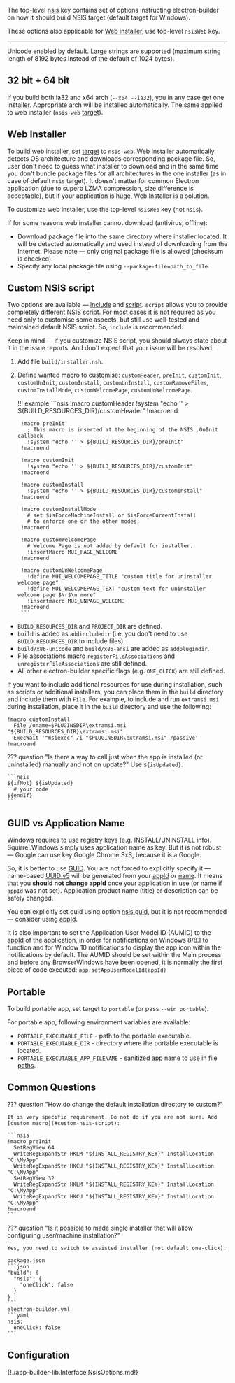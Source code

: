 The top-level [nsis](configuration.md#Configuration-nsis) key contains set of options instructing electron-builder on how it should build NSIS target (default target for Windows).

These options also applicable for [Web installer](#web-installer), use top-level `nsisWeb` key.

---

Unicode enabled by default. Large strings are supported (maximum string length of 8192 bytes instead of the default of 1024 bytes).

## 32 bit + 64 bit

If you build both ia32 and x64 arch (`--x64 --ia32`), you in any case get one installer. Appropriate arch will be installed automatically.
The same applied to web installer (`nsis-web` [target](win.md#WindowsConfiguration-target)).

## Web Installer

To build web installer, set [target](win.md#WindowsConfiguration-target) to `nsis-web`. Web Installer automatically detects OS architecture and downloads corresponding package file. So, user don't need to guess what installer to download and in the same time you don't bundle package files for all architectures in the one installer (as in case of default `nsis` target). It doesn't matter for common Electron application (due to superb LZMA compression, size difference is acceptable), but if your application is huge, Web Installer is a solution.

To customize web installer, use the top-level `nsisWeb` key (not `nsis`).

If for some reasons web installer cannot download (antivirus, offline):

* Download package file into the same directory where installer located. It will be detected automatically and used instead of downloading from the Internet. Please note — only original package file is allowed (checksum is checked).
* Specify any local package file using `--package-file=path_to_file`.

## Custom NSIS script

Two options are available — [include](#NsisOptions-include) and [script](#NsisOptions-script). `script` allows you to provide completely different NSIS script. For most cases it is not required as you need only to customise some aspects, but still use well-tested and maintained default NSIS script. So, `include` is recommended.

Keep in mind — if you customize NSIS script, you should always state about it in the issue reports. And don't expect that your issue will be resolved.

1. Add file `build/installer.nsh`.
2. Define wanted macro to customise: `customHeader`, `preInit`, `customInit`, `customUnInit`, `customInstall`, `customUnInstall`, `customRemoveFiles`, `customInstallMode`, `customWelcomePage`, `customUnWelcomePage`.

    !!! example
        ```nsis
        !macro customHeader
          !system "echo '' > ${BUILD_RESOURCES_DIR}/customHeader"
        !macroend

        !macro preInit
          ; This macro is inserted at the beginning of the NSIS .OnInit callback
          !system "echo '' > ${BUILD_RESOURCES_DIR}/preInit"
        !macroend

        !macro customInit
          !system "echo '' > ${BUILD_RESOURCES_DIR}/customInit"
        !macroend

        !macro customInstall
          !system "echo '' > ${BUILD_RESOURCES_DIR}/customInstall"
        !macroend

        !macro customInstallMode
          # set $isForceMachineInstall or $isForceCurrentInstall
          # to enforce one or the other modes.
        !macroend

        !macro customWelcomePage
          # Welcome Page is not added by default for installer.
          !insertMacro MUI_PAGE_WELCOME
        !macroend

        !macro customUnWelcomePage
          !define MUI_WELCOMEPAGE_TITLE "custom title for uninstaller welcome page"
          !define MUI_WELCOMEPAGE_TEXT "custom text for uninstaller welcome page $\r$\n more"
          !insertmacro MUI_UNPAGE_WELCOME
        !macroend
        ```

* `BUILD_RESOURCES_DIR` and `PROJECT_DIR` are defined.
* `build` is added as `addincludedir` (i.e. you don't need to use `BUILD_RESOURCES_DIR` to include files).
* `build/x86-unicode` and `build/x86-ansi` are added as `addplugindir`.
* File associations macro `registerFileAssociations` and `unregisterFileAssociations` are still defined.
* All other electron-builder specific flags (e.g. `ONE_CLICK`) are still defined.

If you want to include additional resources for use during installation, such as scripts or additional installers, you can place them in the `build` directory and include them with `File`. For example, to include and run `extramsi.msi` during installation, place it in the `build` directory and use the following:

```nsis
!macro customInstall
  File /oname=$PLUGINSDIR\extramsi.msi "${BUILD_RESOURCES_DIR}\extramsi.msi"
  ExecWait '"msiexec" /i "$PLUGINSDIR\extramsi.msi" /passive'
!macroend
```

??? question "Is there a way to call just when the app is installed (or uninstalled) manually and not on update?"
    Use `${isUpdated}`.

    ```nsis
    ${ifNot} ${isUpdated}
      # your code
    ${endIf}
    ```

## GUID vs Application Name

Windows requires to use registry keys (e.g. INSTALL/UNINSTALL info). Squirrel.Windows simply uses application name as key.
But it is not robust — Google can use key Google Chrome SxS, because it is a Google.

So, it is better to use [GUID](http://stackoverflow.com/a/246935/1910191).
You are not forced to explicitly specify it — name-based [UUID v5](https://en.wikipedia.org/wiki/Universally_unique_identifier#Version_5_.28SHA-1_hash_.26_namespace.29) will be generated from your [appId](configuration.md#Configuration-appId) or [name](configuration.md#metadata).
It means that you **should not change appId** once your application in use (or name if `appId` was not set). Application product name (title) or description can be safely changed.

You can explicitly set guid using option [nsis.guid](#NsisOptions-guid), but it is not recommended — consider using [appId](configuration.md#Configuration-appId).

It is also important to set the Application User Model ID (AUMID) to the [appId](configuration.md#Configuration-appId) of the application, in order for notifications on Windows 8/8.1 to function and for Window 10 notifications to display the app icon within the notifications by default. The AUMID should be set within the Main process and before any BrowserWindows have been opened, it is normally the first piece of code executed: `app.setAppUserModelId(appId)`

## Portable

To build portable app, set target to `portable` (or pass `--win portable`).

For portable app, following environment variables are available:

* `PORTABLE_EXECUTABLE_FILE` - path to the portable executable.
* `PORTABLE_EXECUTABLE_DIR` - directory where the portable executable is located.
* `PORTABLE_EXECUTABLE_APP_FILENAME` - sanitized app name to use in [file paths](https://github.com/electron-userland/electron-builder/issues/3186#issue-345489962).

## Common Questions

??? question "How do change the default installation directory to custom?"

    It is very specific requirement. Do not do if you are not sure. Add [custom macro](#custom-nsis-script):

    ```nsis
    !macro preInit
      SetRegView 64
      WriteRegExpandStr HKLM "${INSTALL_REGISTRY_KEY}" InstallLocation "C:\MyApp"
      WriteRegExpandStr HKCU "${INSTALL_REGISTRY_KEY}" InstallLocation "C:\MyApp"
      SetRegView 32
      WriteRegExpandStr HKLM "${INSTALL_REGISTRY_KEY}" InstallLocation "C:\MyApp"
      WriteRegExpandStr HKCU "${INSTALL_REGISTRY_KEY}" InstallLocation "C:\MyApp"
    !macroend
    ```

??? question "Is it possible to made single installer that will allow configuring user/machine installation?"

    Yes, you need to switch to assisted installer (not default one-click).

    package.json
    ```json
    "build": {
      "nsis": {
        "oneClick": false
      }
    }
    ```
    electron-builder.yml
    ```yaml
    nsis:
      oneClick: false
    ```

## Configuration

{!./app-builder-lib.Interface.NsisOptions.md!}
